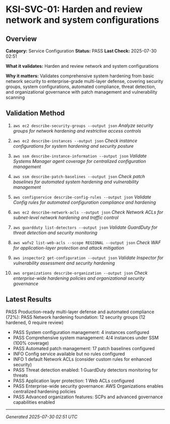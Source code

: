 # KSI-SVC-01: Harden and review network and system configurations

## Overview

**Category:** Service Configuration
**Status:** PASS
**Last Check:** 2025-07-30 02:51

**What it validates:** Harden and review network and system configurations

**Why it matters:** Validates comprehensive system hardening from basic network security to enterprise-grade multi-layer defense, covering security groups, system configurations, automated compliance, threat detection, and organizational governance with patch management and vulnerability scanning

## Validation Method

1. `aws ec2 describe-security-groups --output json`
   *Analyze security groups for network hardening and restrictive access controls*

2. `aws ec2 describe-instances --output json`
   *Check instance configurations for system hardening and security posture*

3. `aws ssm describe-instance-information --output json`
   *Validate Systems Manager agent coverage for centralized configuration management*

4. `aws ssm describe-patch-baselines --output json`
   *Check patch baselines for automated system hardening and vulnerability management*

5. `aws configservice describe-config-rules --output json`
   *Validate Config rules for automated configuration compliance and hardening*

6. `aws ec2 describe-network-acls --output json`
   *Check Network ACLs for subnet-level network hardening and traffic control*

7. `aws guardduty list-detectors --output json`
   *Validate GuardDuty for threat detection and security monitoring*

8. `aws wafv2 list-web-acls --scope REGIONAL --output json`
   *Check WAF for application-layer protection and attack mitigation*

9. `aws inspector2 get-configuration --output json`
   *Validate Inspector for vulnerability assessment and security hardening*

10. `aws organizations describe-organization --output json`
   *Check enterprise-wide hardening policies and organizational security governance*

## Latest Results

PASS Production-ready multi-layer defense and automated compliance (72%): PASS Network hardening foundation: 12 security groups (12 hardened, 0 require review)
- PASS System configuration management: 4 instances configured
- PASS Comprehensive system management: 4/4 instances under SSM (100% coverage)
- PASS Automated patch management: 17 patch baselines configured
- INFO Config service available but no rules configured
- INFO 1 default Network ACLs (consider custom rules for enhanced security)
- PASS Threat detection enabled: 1 GuardDuty detectors monitoring for threats
- PASS Application layer protection: 1 Web ACLs configured
- PASS Enterprise-wide security governance: AWS Organizations enables centralized hardening policies
- PASS Advanced organization features: SCPs and advanced governance capabilities enabled

---
*Generated 2025-07-30 02:51 UTC*